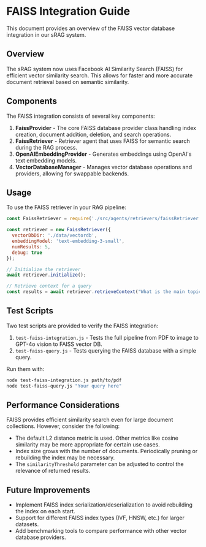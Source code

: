 # FAISS Integration Guide

This document provides an overview of the FAISS vector database integration in our sRAG system.

## Overview

The sRAG system now uses Facebook AI Similarity Search (FAISS) for efficient vector similarity search. This allows for faster and more accurate document retrieval based on semantic similarity.

## Components

The FAISS integration consists of several key components:

1. **FaissProvider** - The core FAISS database provider class handling index creation, document addition, deletion, and search operations.
2. **FaissRetriever** - Retriever agent that uses FAISS for semantic search during the RAG process.
3. **OpenAIEmbeddingProvider** - Generates embeddings using OpenAI's text embedding models.
4. **VectorDatabaseManager** - Manages vector database operations and providers, allowing for swappable backends.

## Usage

To use the FAISS retriever in your RAG pipeline:

```javascript
const FaissRetriever = require('./src/agents/retrievers/faissRetriever');

const retriever = new FaissRetriever({
  vectorDbDir: './data/vectordb',
  embeddingModel: 'text-embedding-3-small',
  numResults: 5,
  debug: true
});

// Initialize the retriever
await retriever.initialize();

// Retrieve context for a query
const results = await retriever.retrieveContext("What is the main topic of this document?");
```

## Test Scripts

Two test scripts are provided to verify the FAISS integration:

1. `test-faiss-integration.js` - Tests the full pipeline from PDF to image to GPT-4o vision to FAISS vector DB.
2. `test-faiss-query.js` - Tests querying the FAISS database with a simple query.

Run them with:

```bash
node test-faiss-integration.js path/to/pdf
node test-faiss-query.js "Your query here"
```

## Performance Considerations

FAISS provides efficient similarity search even for large document collections. However, consider the following:

- The default L2 distance metric is used. Other metrics like cosine similarity may be more appropriate for certain use cases.
- Index size grows with the number of documents. Periodically pruning or rebuilding the index may be necessary.
- The `similarityThreshold` parameter can be adjusted to control the relevance of returned results.

## Future Improvements

- Implement FAISS index serialization/deserialization to avoid rebuilding the index on each start.
- Support for different FAISS index types (IVF, HNSW, etc.) for larger datasets.
- Add benchmarking tools to compare performance with other vector database providers.
